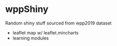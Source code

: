 # wppShiny

Random shiny stuff sourced from wpp2019 dataset

- leaflet map w/ leaflet.mincharts
- learning modules
